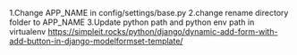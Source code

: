 1.Change APP_NAME in config/settings/base.py
2.change rename directory folder to APP_NAME
3.Update python path and python env path in virtualenv
https://simpleit.rocks/python/django/dynamic-add-form-with-add-button-in-django-modelformset-template/
